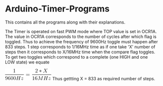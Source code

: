 # Arduino-Timer-Programs
This contains all the programs along with their explanations.

The Timer is operated on fast PWM mode where TOP value is set in OCR1A. The value in OCR1A corresponds to the number of cycles after which flag is toggled. Thus to achieve the frequency of 9600Hz toggle must happen after 833 steps. 1 step corresponds to 1/16MHz time as if one take 'X' number of steps then it corresponds to X/16MHz time when the compare flag toggles. To get two toggles which correspond to a complete (one HIGH and one LOW state) we equate

![Alt text](https://github.com/x3rn345-pranjal/Arduino-Timer-Programs/blob/master/CodeCogsEqn.gif)
Thus gettting X = 833 as required number of steps.
